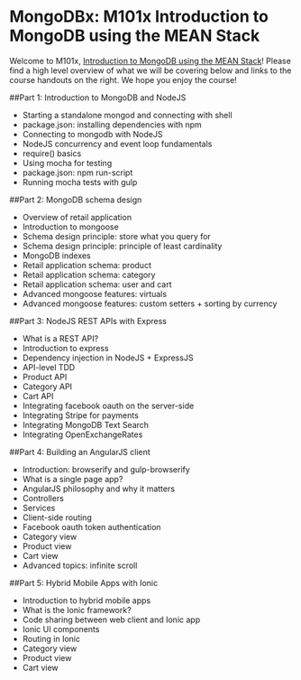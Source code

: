 # MongoDBx: M101x Introduction to MongoDB using the MEAN Stack

Welcome to M101x, [Introduction to MongoDB using the MEAN Stack](https://www.edx.org/course/introduction-mongodb-using-mean-stack-mongodbx-m101x)! Please find a high level overview of what we will be covering below and links to the course handouts on the right. We hope you enjoy the course!

##Part 1: Introduction to MongoDB and NodeJS

* Starting a standalone mongod and connecting with shell
* package.json: installing dependencies with npm
* Connecting to mongodb with NodeJS
* NodeJS concurrency and event loop fundamentals
* require() basics
* Using mocha for testing
* package.json: npm run-script
* Running mocha tests with gulp

##Part 2: MongoDB schema design

* Overview of retail application
* Introduction to mongoose
* Schema design principle: store what you query for
* Schema design principle: principle of least cardinality
* MongoDB indexes
* Retail application schema: product
* Retail application schema: category
* Retail application schema: user and cart
* Advanced mongoose features: virtuals
* Advanced mongoose features: custom setters + sorting by currency

##Part 3: NodeJS REST APIs with Express

* What is a REST API?
* Introduction to express
* Dependency injection in NodeJS + ExpressJS
* API-level TDD
* Product API
* Category API
* Cart API
* Integrating facebook oauth on the server-side
* Integrating Stripe for payments
* Integrating MongoDB Text Search
* Integrating OpenExchangeRates

##Part 4: Building an AngularJS client

* Introduction: browserify and gulp-browserify
* What is a single page app?
* AngularJS philosophy and why it matters
* Controllers
* Services
* Client-side routing
* Facebook oauth token authentication
* Category view
* Product view
* Cart view
* Advanced topics: infinite scroll

##Part 5: Hybrid Mobile Apps with Ionic

* Introduction to hybrid mobile apps
* What is the Ionic framework?
* Code sharing between web client and Ionic app
* Ionic UI components
* Routing in Ionic
* Category view
* Product view
* Cart view

